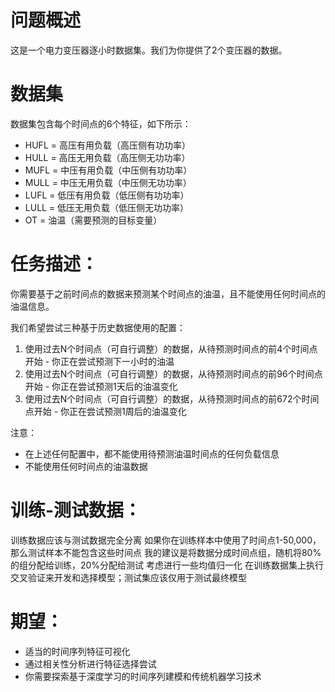 # 问题概述
这是一个电力变压器逐小时数据集。我们为你提供了2个变压器的数据。

# 数据集
数据集包含每个时间点的6个特征，如下所示：
- HUFL = 高压有用负载（高压侧有功功率）
- HULL = 高压无用负载（高压侧无功功率）
- MUFL = 中压有用负载（中压侧有功功率）
- MULL = 中压无用负载（中压侧无功功率）
- LUFL = 低压有用负载（低压侧有功功率）
- LULL = 低压无用负载（低压侧无功功率）
- OT = 油温（需要预测的目标变量）

# 任务描述：
你需要基于之前时间点的数据来预测某个时间点的油温，且不能使用任何时间点的油温信息。

我们希望尝试三种基于历史数据使用的配置：

1. 使用过去N个时间点（可自行调整）的数据，从待预测时间点的前4个时间点开始 - 你正在尝试预测下一小时的油温
2. 使用过去N个时间点（可自行调整）的数据，从待预测时间点的前96个时间点开始 - 你正在尝试预测1天后的油温变化
3. 使用过去N个时间点（可自行调整）的数据，从待预测时间点的前672个时间点开始 - 你正在尝试预测1周后的油温变化

注意：
- 在上述任何配置中，都不能使用待预测油温时间点的任何负载信息
- 不能使用任何时间点的油温数据

# 训练-测试数据：
训练数据应该与测试数据完全分离
如果你在训练样本中使用了时间点1-50,000，那么测试样本不能包含这些时间点
我的建议是将数据分成时间点组，随机将80%的组分配给训练，20%分配给测试
考虑进行一些均值归一化
在训练数据集上执行交叉验证来开发和选择模型；测试集应该仅用于测试最终模型

# 期望：
- 适当的时间序列特征可视化
- 通过相关性分析进行特征选择尝试
- 你需要探索基于深度学习的时间序列建模和传统机器学习技术